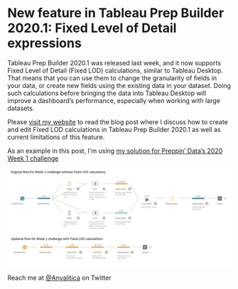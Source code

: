 # New feature in Tableau Prep Builder 2020.1: Fixed Level of Detail expressions

Tableau Prep Builder 2020.1 was released last week, and it now supports Fixed Level of Detail (Fixed LOD) calculations, similar to Tableau Desktop. That means that you can use them to change the granularity of fields in your data, or create new fields using the existing data in your dataset. Doing such calculations before bringing the data into Tableau Desktop will improve a dashboard’s performance, especially when working with large datasets.

Please [visit my website](https://www.prosvetova.com/blog/2020-02-29-fixed_lods_in_tableau_prep) to read the blog post where I discuss how to create and edit Fixed LOD calculations in Tableau Prep Builder 2020.1 as well as current limitations of this feature. 

As an example in this post, I'm using [my solution for Preppin’ Data’s 2020 Week 1 challenge](https://github.com/anyalitica/preppin_data_solutions/tree/master/PreppinData_2020_week_1)

![Flows for Week 1 challenge: without and with Fixed LOD calculations](PD2020w1_flow_lod_final.png)


Reach me at [@Anyalitica](https://twitter.com/Anyalitica) on Twitter